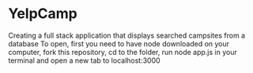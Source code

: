 # YelpCamp
Creating a full stack application that displays searched campsites from a database
To open, first you need to have node downloaded on your computer, 
fork this repository, cd to the folder, run node app.js in your terminal 
and open a new tab to localhost:3000
